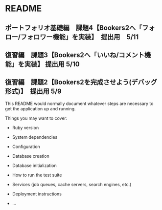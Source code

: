 # README
## ポートフォリオ基礎編　課題4【Bookers2へ「フォロー/フォロワー機能」を実装】　提出用　5/11
## 復習編　課題3【Bookers2へ「いいね/コメント機能」を実装】 提出用 5/10
## 復習編　課題2【Bookers2を完成させよう(デバッグ形式)】　提出用 5/9


This README would normally document whatever steps are necessary to get the
application up and running.

Things you may want to cover:

* Ruby version

* System dependencies

* Configuration

* Database creation

* Database initialization

* How to run the test suite

* Services (job queues, cache servers, search engines, etc.)

* Deployment instructions

* ...
